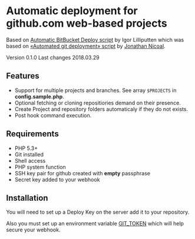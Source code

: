 
# Automatic deployment for github.com web-based projects

Based on [Automatic BitBucket Deploy script](https://bitbucket.org/lilliputten/automatic-bitbucket-deploy) by Igor Lilliputten which was based on [«Automated git deployment» script](http://jonathannicol.com/blog/2013/11/19/automated-git-deployments-from-bitbucket/) by [Jonathan Nicoal](http://jonathannicol.com/).

Version 0.1.0 Last changes 2018.03.29

## Features

- Support for multiple projects and branches. See array `$PROJECTS` in **config.sample.php**.
- Optional fetching or cloning repositiories demand on their presence.
- Create Project and repository folders automaticaly if they do not exists.
- Post hook command execution.

## Requirements

- PHP 5.3+
- Git installed
- Shell access
- PHP system function
- SSH key pair for github created with **empty** passphrase
- Secret key added to your webhook

## Installation

You will need to set up a Deploy Key on the server add it to your repository.

Also you must set up an environment variable [GIT_TOKEN](https://developer.github.com/webhooks/securing/) which will help secure your webhook.
